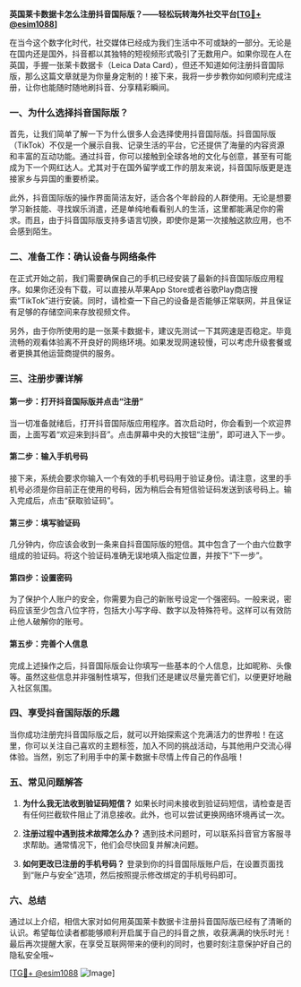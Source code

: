 **英国莱卡数据卡怎么注册抖音国际版？——轻松玩转海外社交平台[[TG💪+ @esim1088](https://t.me/s/esim1088)]**

在当今这个数字化时代，社交媒体已经成为我们生活中不可或缺的一部分。无论是在国内还是国外，抖音都以其独特的短视频形式吸引了无数用户。如果你现在人在英国，手握一张莱卡数据卡（Leica Data Card），但还不知道如何注册抖音国际版，那么这篇文章就是为你量身定制的！接下来，我将一步步教你如何顺利完成注册，让你也能随时随地刷抖音、分享精彩瞬间。

### 一、为什么选择抖音国际版？

首先，让我们简单了解一下为什么很多人会选择使用抖音国际版。抖音国际版（TikTok）不仅是一个展示自我、记录生活的平台，它还提供了海量的内容资源和丰富的互动功能。通过抖音，你可以接触到全球各地的文化与创意，甚至有可能成为下一个网红达人。尤其对于在国外留学或工作的朋友来说，抖音国际版更是连接家乡与异国的重要桥梁。

此外，抖音国际版的操作界面简洁友好，适合各个年龄段的人群使用。无论是想要学习新技能、寻找娱乐消遣，还是单纯地看看别人的生活，这里都能满足你的需求。而且，由于抖音国际版支持多语言切换，即使你是第一次接触这款应用，也不会感到陌生。

### 二、准备工作：确认设备与网络条件

在正式开始之前，我们需要确保自己的手机已经安装了最新的抖音国际版应用程序。如果你还没有下载，可以直接从苹果App Store或者谷歌Play商店搜索“TikTok”进行安装。同时，请检查一下自己的设备是否能够正常联网，并且保证有足够的存储空间来存放视频文件。

另外，由于你所使用的是一张莱卡数据卡，建议先测试一下其网速是否稳定。毕竟流畅的观看体验离不开良好的网络环境。如果发现网速较慢，可以考虑升级套餐或者更换其他运营商提供的服务。

### 三、注册步骤详解

#### 第一步：打开抖音国际版并点击“注册”

当一切准备就绪后，打开抖音国际版应用程序。首次启动时，你会看到一个欢迎界面，上面写着“欢迎来到抖音”。点击屏幕中央的大按钮“注册”，即可进入下一步。

#### 第二步：输入手机号码

接下来，系统会要求你输入一个有效的手机号码用于验证身份。请注意，这里的手机号必须是你目前正在使用的号码，因为稍后会有短信验证码发送到该号码上。输入完成后，点击“获取验证码”。

#### 第三步：填写验证码

几分钟内，你应该会收到一条来自抖音国际版的短信。其中包含了一个由六位数字组成的验证码。将这个验证码准确无误地填入指定位置，并按下“下一步”。

#### 第四步：设置密码

为了保护个人账户的安全，你需要为自己的新账号设定一个强密码。一般来说，密码应该至少包含八位字符，包括大小写字母、数字以及特殊符号。这样可以有效防止他人破解你的账号。

#### 第五步：完善个人信息

完成上述操作之后，抖音国际版会让你填写一些基本的个人信息，比如昵称、头像等。虽然这些信息并非强制性填写，但我们还是建议尽量完善它们，以便更好地融入社区氛围。

### 四、享受抖音国际版的乐趣

当你成功注册完抖音国际版之后，就可以开始探索这个充满活力的世界啦！在这里，你可以关注自己喜欢的主题标签，加入不同的挑战活动，与其他用户交流心得体验。当然，别忘了利用手中的莱卡数据卡尽情上传自己的作品哦！

### 五、常见问题解答

1. **为什么我无法收到验证码短信？**
   如果长时间未接收到验证码短信，请检查是否有任何拦截软件阻止了消息接收。此外，也可以尝试更换网络环境再试一次。

2. **注册过程中遇到技术故障怎么办？**
   遇到技术问题时，可以联系抖音官方客服寻求帮助。通常情况下，他们会尽快回复并解决问题。

3. **如何更改已注册的手机号码？**
   登录到你的抖音国际版账户后，在设置页面找到“账户与安全”选项，然后按照提示修改绑定的手机号码即可。

### 六、总结

通过以上介绍，相信大家对如何用英国莱卡数据卡注册抖音国际版已经有了清晰的认识。希望每位读者都能够顺利开启属于自己的抖音之旅，收获满满的快乐时光！最后再次提醒大家，在享受互联网带来的便利的同时，也要时刻注意保护好自己的隐私安全哦~

[[TG💪+ @esim1088](https://t.me/s/esim1088) ![Image](https://i.postimg.cc/4NQfJmqS/Snipaste-2025-05-13-00-14-12.png)]